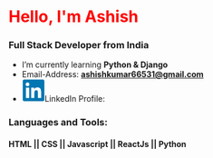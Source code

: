 <h1 align="left"><span style="color:red">Hello, I'm Ashish</span></h1>
<h3 align="left">Full Stack Developer from India</h3>

-  I’m currently learning **Python & Django**
-  Email-Address: **ashishkumar66531@gmail.com**
-  <img src="linkedin-original.svg" width="40" height="40"/>LinkedIn Profile: 

### Languages and Tools:
#### HTML || CSS || Javascript || ReactJs || Python 



